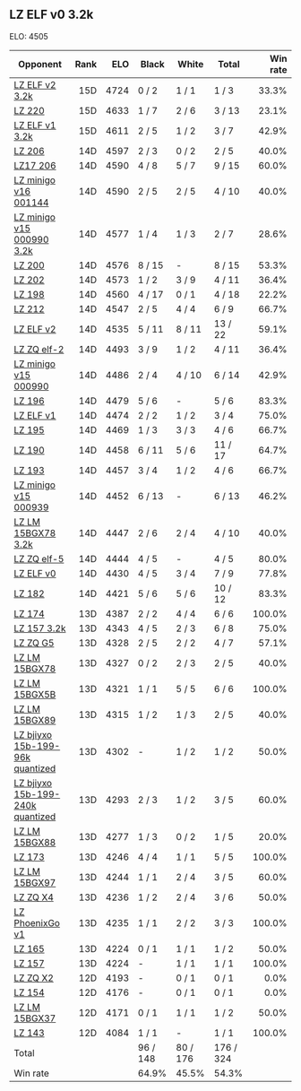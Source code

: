 ## LZ ELF v0 3.2k ##

ELO: 4505

Opponent | Rank | ELO | Black | White | Total | Win rate
---------|-----:|----:|-------|-------|-------|-------:
[LZ ELF v2 3.2k](LZ%20ELF%20v2%203.2k.md) | 15D | 4724 | 0 / 2 | 1 / 1 | 1 / 3 | 33.3%
[LZ 220](LZ%20220.md) | 15D | 4633 | 1 / 7 | 2 / 6 | 3 / 13 | 23.1%
[LZ ELF v1 3.2k](LZ%20ELF%20v1%203.2k.md) | 15D | 4611 | 2 / 5 | 1 / 2 | 3 / 7 | 42.9%
[LZ 206](LZ%20206.md) | 14D | 4597 | 2 / 3 | 0 / 2 | 2 / 5 | 40.0%
[LZ17 206](LZ17%20206.md) | 14D | 4590 | 4 / 8 | 5 / 7 | 9 / 15 | 60.0%
[LZ minigo v16 001144](LZ%20minigo%20v16%20001144.md) | 14D | 4590 | 2 / 5 | 2 / 5 | 4 / 10 | 40.0%
[LZ minigo v15 000990 3.2k](LZ%20minigo%20v15%20000990%203.2k.md) | 14D | 4577 | 1 / 4 | 1 / 3 | 2 / 7 | 28.6%
[LZ 200](LZ%20200.md) | 14D | 4576 | 8 / 15 | - | 8 / 15 | 53.3%
[LZ 202](LZ%20202.md) | 14D | 4573 | 1 / 2 | 3 / 9 | 4 / 11 | 36.4%
[LZ 198](LZ%20198.md) | 14D | 4560 | 4 / 17 | 0 / 1 | 4 / 18 | 22.2%
[LZ 212](LZ%20212.md) | 14D | 4547 | 2 / 5 | 4 / 4 | 6 / 9 | 66.7%
[LZ ELF v2](LZ%20ELF%20v2.md) | 14D | 4535 | 5 / 11 | 8 / 11 | 13 / 22 | 59.1%
[LZ ZQ elf-2](LZ%20ZQ%20elf-2.md) | 14D | 4493 | 3 / 9 | 1 / 2 | 4 / 11 | 36.4%
[LZ minigo v15 000990](LZ%20minigo%20v15%20000990.md) | 14D | 4486 | 2 / 4 | 4 / 10 | 6 / 14 | 42.9%
[LZ 196](LZ%20196.md) | 14D | 4479 | 5 / 6 | - | 5 / 6 | 83.3%
[LZ ELF v1](LZ%20ELF%20v1.md) | 14D | 4474 | 2 / 2 | 1 / 2 | 3 / 4 | 75.0%
[LZ 195](LZ%20195.md) | 14D | 4469 | 1 / 3 | 3 / 3 | 4 / 6 | 66.7%
[LZ 190](LZ%20190.md) | 14D | 4458 | 6 / 11 | 5 / 6 | 11 / 17 | 64.7%
[LZ 193](LZ%20193.md) | 14D | 4457 | 3 / 4 | 1 / 2 | 4 / 6 | 66.7%
[LZ minigo v15 000939](LZ%20minigo%20v15%20000939.md) | 14D | 4452 | 6 / 13 | - | 6 / 13 | 46.2%
[LZ LM 15BGX78 3.2k](LZ%20LM%2015BGX78%203.2k.md) | 14D | 4447 | 2 / 6 | 2 / 4 | 4 / 10 | 40.0%
[LZ ZQ elf-5](LZ%20ZQ%20elf-5.md) | 14D | 4444 | 4 / 5 | - | 4 / 5 | 80.0%
[LZ ELF v0](LZ%20ELF%20v0.md) | 14D | 4430 | 4 / 5 | 3 / 4 | 7 / 9 | 77.8%
[LZ 182](LZ%20182.md) | 14D | 4421 | 5 / 6 | 5 / 6 | 10 / 12 | 83.3%
[LZ 174](LZ%20174.md) | 13D | 4387 | 2 / 2 | 4 / 4 | 6 / 6 | 100.0%
[LZ 157 3.2k](LZ%20157%203.2k.md) | 13D | 4343 | 4 / 5 | 2 / 3 | 6 / 8 | 75.0%
[LZ ZQ G5](LZ%20ZQ%20G5.md) | 13D | 4328 | 2 / 5 | 2 / 2 | 4 / 7 | 57.1%
[LZ LM 15BGX78](LZ%20LM%2015BGX78.md) | 13D | 4327 | 0 / 2 | 2 / 3 | 2 / 5 | 40.0%
[LZ LM 15BGX5B](LZ%20LM%2015BGX5B.md) | 13D | 4321 | 1 / 1 | 5 / 5 | 6 / 6 | 100.0%
[LZ LM 15BGX89](LZ%20LM%2015BGX89.md) | 13D | 4315 | 1 / 2 | 1 / 3 | 2 / 5 | 40.0%
[LZ bjiyxo 15b-199-96k quantized](LZ%20bjiyxo%2015b-199-96k%20quantized.md) | 13D | 4302 | - | 1 / 2 | 1 / 2 | 50.0%
[LZ bjiyxo 15b-199-240k quantized](LZ%20bjiyxo%2015b-199-240k%20quantized.md) | 13D | 4293 | 2 / 3 | 1 / 2 | 3 / 5 | 60.0%
[LZ LM 15BGX88](LZ%20LM%2015BGX88.md) | 13D | 4277 | 1 / 3 | 0 / 2 | 1 / 5 | 20.0%
[LZ 173](LZ%20173.md) | 13D | 4246 | 4 / 4 | 1 / 1 | 5 / 5 | 100.0%
[LZ LM 15BGX97](LZ%20LM%2015BGX97.md) | 13D | 4244 | 1 / 1 | 2 / 4 | 3 / 5 | 60.0%
[LZ ZQ X4](LZ%20ZQ%20X4.md) | 13D | 4236 | 1 / 2 | 2 / 4 | 3 / 6 | 50.0%
[LZ PhoenixGo v1](LZ%20PhoenixGo%20v1.md) | 13D | 4235 | 1 / 1 | 2 / 2 | 3 / 3 | 100.0%
[LZ 165](LZ%20165.md) | 13D | 4224 | 0 / 1 | 1 / 1 | 1 / 2 | 50.0%
[LZ 157](LZ%20157.md) | 13D | 4224 | - | 1 / 1 | 1 / 1 | 100.0%
[LZ ZQ X2](LZ%20ZQ%20X2.md) | 12D | 4193 | - | 0 / 1 | 0 / 1 | 0.0%
[LZ 154](LZ%20154.md) | 12D | 4176 | - | 0 / 1 | 0 / 1 | 0.0%
[LZ LM 15BGX37](LZ%20LM%2015BGX37.md) | 12D | 4171 | 0 / 1 | 1 / 1 | 1 / 2 | 50.0%
[LZ 143](LZ%20143.md) | 12D | 4084 | 1 / 1 | - | 1 / 1 | 100.0%
Total | | | 96 / 148 | 80 / 176 | 176 / 324 | 
Win rate| | | 64.9% | 45.5% | 54.3% | 
